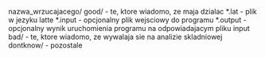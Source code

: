 nazwa_wrzucajacego/
        good/ - te, ktore wiadomo, ze maja dzialac
            *.lat - plik w jezyku latte
            *.input - opcjonalny plik wejsciowy do programu
            *.output - opcjonalny wynik uruchomienia programu na odpowiadajacym pliku input
        bad/ - te, ktore wiadomo, ze wywalaja sie na analizie skladniowej
        dontknow/ - pozostale
